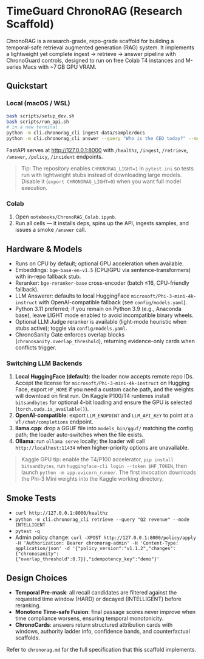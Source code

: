 # TimeGuard ChronoRAG (Research Scaffold)

ChronoRAG is a research-grade, repo-grade scaffold for building a temporal-safe retrieval augmented generation (RAG) system. It implements a lightweight yet complete ingest → retrieve → answer pipeline with ChronoGuard controls, designed to run on free Colab T4 instances and M-series Macs with ~7 GB GPU VRAM.

## Quickstart

### Local (macOS / WSL)
```bash
bash scripts/setup_dev.sh
bash scripts/run_api.sh
# in a new terminal
python -m cli.chronorag_cli ingest data/sample/docs
python -m cli.chronorag_cli answer --query "Who is the CEO today?" --mode HARD
```
FastAPI serves at http://127.0.0.1:8000 with `/healthz`, `/ingest`, `/retrieve`, `/answer`, `/policy`, `/incident` endpoints.

> Tip: The repository enables `CHRONORAG_LIGHT=1` in `pytest.ini` so tests run with lightweight stubs instead of downloading large models. Disable it (`export CHRONORAG_LIGHT=0`) when you want full model execution.

### Colab
1. Open `notebooks/ChronoRAG_Colab.ipynb`.
2. Run all cells — it installs deps, spins up the API, ingests samples, and issues a smoke `/answer` call.

## Hardware & Models
- Runs on CPU by default; optional GPU acceleration when available.
- Embeddings: `bge-base-en-v1.5` (CPU/GPU via sentence-transformers) with in-repo fallback stub.
- Reranker: `bge-reranker-base` cross-encoder (batch ≤16, CPU-friendly fallback).
- LLM Answerer: defaults to local HuggingFace `microsoft/Phi-3-mini-4k-instruct` with OpenAI-compatible fallback (see `config/models.yaml`).
- Python 3.11 preferred; if you remain on Python 3.9 (e.g., Anaconda base), leave LIGHT mode enabled to avoid incompatible binary wheels.
- Optional LLM Judge reranker is available (light-mode heuristic when stubs active); toggle via `config/models.yaml`.
- ChronoSanity Gate enforces overlap blocks (`chronosanity.overlap_threshold`), returning evidence-only cards when conflicts trigger.

### Switching LLM Backends
1. **Local HuggingFace (default)**: the loader now accepts remote repo IDs. Accept the license for `microsoft/Phi-3-mini-4k-instruct` on Hugging Face, export `HF_HOME` if you need a custom cache path, and the weights will download on first run. On Kaggle P100/T4 runtimes install `bitsandbytes` for optional 4-bit loading and ensure the GPU is selected (`torch.cuda.is_available()`).
2. **OpenAI-compatible**: export `LLM_ENDPOINT` and `LLM_API_KEY` to point at a v1 `/chat/completions` endpoint.
3. **llama.cpp**: drop a GGUF file into `models_bin/gguf/` matching the config path; the loader auto-switches when the file exists.
4. **Ollama**: run `ollama serve` locally; the loader will call `http://localhost:11434` when higher-priority options are unavailable.

> Kaggle GPU tip: enable the T4/P100 accelerator, `pip install bitsandbytes`, run `huggingface-cli login --token $HF_TOKEN`, then launch `python -m app.uvicorn_runner`. The first invocation downloads the Phi-3 Mini weights into the Kaggle working directory.

## Smoke Tests
- `curl http://127.0.0.1:8000/healthz`
- `python -m cli.chronorag_cli retrieve --query "Q2 revenue" --mode INTELLIGENT`
- `pytest -q`
- Admin policy change: `curl -XPOST http://127.0.0.1:8000/policy/apply -H 'Authorization: Bearer chronorag-admin' -H 'Content-Type: application/json' -d '{"policy_version":"v1.1.2","changes":{"chronosanity":{"overlap_threshold":0.7}},"idempotency_key":"demo"}'`

## Design Choices
- **Temporal Pre-mask**: all recall candidates are filtered against the requested time window (HARD) or decayed (INTELLIGENT) before reranking.
- **Monotone Time-safe Fusion**: final passage scores never improve when time compliance worsens, ensuring temporal monotonicity.
- **ChronoCards**: answers return structured attribution cards with windows, authority ladder info, confidence bands, and counterfactual scaffolds.

Refer to `chronorag.md` for the full specification that this scaffold implements.
